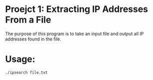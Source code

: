 # Proejct 1: Extracting IP Addresses From a File

The purpose of this program is to take an input file and output all IP addresses found in the file.

# Usage:

```
./ipsearch file.txt

```
